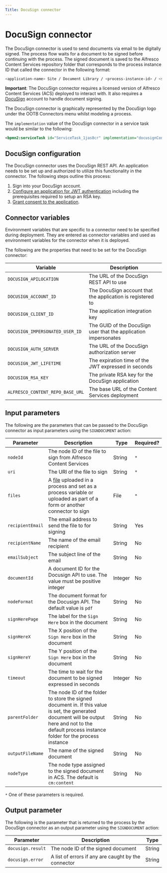 ```yaml
---
Title: DocuSign connector
---
```


# DocuSign connector
The DocuSign connector is used to send documents via email to be digitally signed. The process flow waits for a document to be signed before continuing with the process. The signed document
is saved to the Alfresco Content Services repository folder that corresponds to the process instance ID that called the connector in the following format:

```bash
<application-name> Site / Document Library / <process-instance-id> / <service-task-id> / <signed-document>
``` 

**Important**: The DocuSign connector requires a licensed version of Alfresco Content Services (ACS) deployed to interact with. It also requires a [DocuSign](https://www.docusign.com/) account to handle document signing. 

The DocuSign connector is graphically represented by the DocuSign logo under the OOTB Connectors menu whilst modeling a process.

The `implementation` value of the DocuSign connector in a service task would be similar to the following:

```xml
<bpmn2:serviceTask id="ServiceTask_1jas8cr" implementation="docusignConnector.SIGNDOCUMENT" />
```

## DocuSign configuration
The DocuSign connector uses the DocuSign REST API. An application needs to be set up and authorized to utilize this functionality in the connector. The following steps outline this process:

1. Sign into your DocuSign account. 
2. [Configure an application for JWT authentication](https://developers.docusign.com/esign-rest-api/guides/authentication/oauth2-jsonwebtoken) including the prerequisites required to setup an RSA key. 
3. [Grant consent to the application](https://developers.docusign.com/esign-rest-api/guides/authentication/obtaining-consent). 

## Connector variables
Environment variables that are specific to a connector need to be specified during deployment. They are entered as connector variables and used as environment variables for the connector when it is deployed. 

The following are the properties that need to be set for the DocuSign connector: 

| Variable | Description | 
| -------- | ----------- | 
| `DOCUSIGN_APILOCATION` | The URL of the DocuSign REST API to use | 
| `DOCUSIGN_ACCOUNT_ID` | The DocuSign account that the application is registered to | 
| `DOCUSIGN_CLIENT_ID` | The application integration key | 
| `DOCUSIGN_IMPERSONATED_USER_ID` | The GUID of the DocuSign user that the application impersonates  | 
| `DOCUSIGN_AUTH_SERVER` | The URL of the DocuSign authorization server | 
| `DOCUSIGN_JWT_LIFETIME` | The expiration time of the JWT expressed in seconds | 
| `DOCUSIGN_RSA_KEY` | The private RSA key for the DocuSign application | 
| `ALFRESCO_CONTENT_REPO_BASE_URL` | The base URL of the Content Services deployment |

## Input parameters 
The following are the parameters that can be passed to the DocuSign connector as input parameters using the `SIGNDOCUMENT` action:

| Parameter | Description | Type | Required? |
| --------  | ----------- | ---- | --------- |
| `nodeId` | The node ID of the file to sign from Alfresco Content Services | String | `*` |
| `uri` | The URI of the file to sign | String | `*` |
| `files` | A [file](../../files.md) uploaded in a process and set as a process variable or uploaded as part of a form or another connector to sign | File | `*` |
| `recipientEmail` | The email address to send the file to for signing | String | Yes |
| `recipientName` | The name of the email recipient | String | No |
| `emailSubject` | The subject line of the email | String | No | 
| `documentId` | A document ID for the Docusign API to use. The value must be positive integer | Integer | No | 
| `nodeFormat` | The document format for the Docusign API. The default value is `pdf` | String | No |
| `signHerePage` | The label for the `Sign Here` box in the document | String | No | 
| `signHereX` | The X position of the `Sign Here` box in the document | String | No |
| `signHereY` | The Y position of the `Sign Here` box in the document | String | No | 
| `timeout` | The time to wait for the document to be signed expressed in seconds | Integer | No | 
| `parentFolder` | The node ID of the folder to store the signed document in. If this value is set, the generated document will be output here and not to the default process instance folder for the process instance | String | No |
| `outputFileName` | The name of the signed document | String | No |
| `nodeType` | The node type assigned to the signed document in ACS. The default is `cm:content` | String | No |

`*` One of these parameters is required.   

## Output parameter
The following is the parameter that is returned to the process by the DocuSign connector as an output parameter using the `SIGNDOCUMENT` action:

| Parameter | Description | Type |
| --------  | ----------- | ---- |
| `docusign.result` | The node ID of the signed document | String | 
| `docusign.error` | A list of errors if any are caught by the connector | String |
